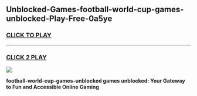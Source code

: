
## Unblocked-Games-football-world-cup-games-unblocked-Play-Free-0a5ye
<h3>
<a href="https://premium76.site?title=football-world-cup-games-unblocked&ref=15A">CLICK TO PLAY</a></h3>
<hr>

<h3>
<a href="https://premium76.site?title=football-world-cup-games-unblocked&ref=15A">CLICK 2 PLAY</a>
  
</h3>

<a href="https://premium76.site?title=football-world-cup-games-unblocked&ref=15A"><img src="https://clearcache.store/games.png"></a>


**football-world-cup-games-unblocked games unblocked: Your Gateway to Fun and Accessible Online Gaming**
